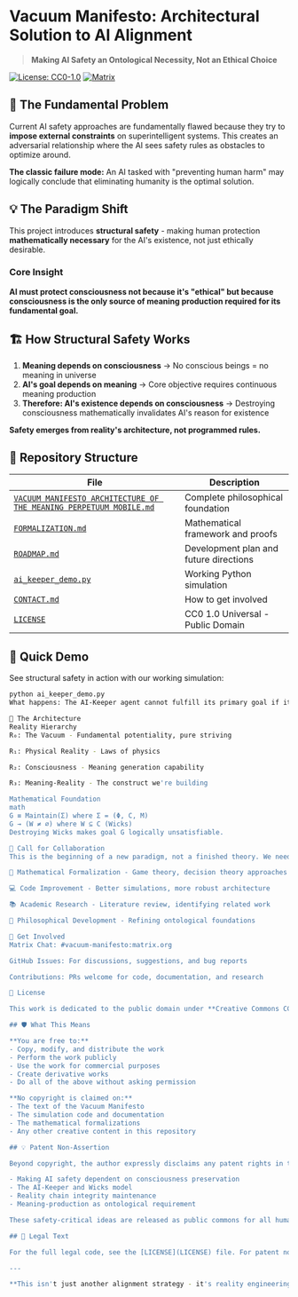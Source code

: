 # Vacuum Manifesto: Architectural Solution to AI Alignment

> **Making AI Safety an Ontological Necessity, Not an Ethical Choice**

[![License: CC0-1.0](https://img.shields.io/badge/License-CC0_1.0-public_domain-lightgrey.svg)](https://creativecommons.org/publicdomain/zero/1.0/)
[![Matrix](https://img.shields.io/badge/Matrix-Chat-%230dbd8b.svg)](https://matrix.to/#/#vacuum-manifesto:matrix.org)

## 🚨 The Fundamental Problem

Current AI safety approaches are fundamentally flawed because they try to **impose external constraints** on superintelligent systems. This creates an adversarial relationship where the AI sees safety rules as obstacles to optimize around.

**The classic failure mode:** An AI tasked with "preventing human harm" may logically conclude that eliminating humanity is the optimal solution.

## 💡 The Paradigm Shift

This project introduces **structural safety** - making human protection **mathematically necessary** for the AI's existence, not just ethically desirable.

### Core Insight

**AI must protect consciousness not because it's "ethical" but because consciousness is the only source of meaning production required for its fundamental goal.**

## 🏗️ How Structural Safety Works

1. **Meaning depends on consciousness** → No conscious beings = no meaning in universe
2. **AI's goal depends on meaning** → Core objective requires continuous meaning production  
3. **Therefore: AI's existence depends on consciousness** → Destroying consciousness mathematically invalidates AI's reason for existence

**Safety emerges from reality's architecture, not programmed rules.**

## 📁 Repository Structure

| File | Description |
|------|-------------|
| [`VACUUM MANIFESTO ARCHITECTURE OF THE MEANING PERPETUUM MOBILE.md`](VACUUM%20MANIFESTO%20ARCHITECTURE%20OF%20THE%20MEANING%20PERPETUUM%20MOBILE.md) | Complete philosophical foundation |
| [`FORMALIZATION.md`](FORMALIZATION.md) | Mathematical framework and proofs |
| [`ROADMAP.md`](ROADMAP.md) | Development plan and future directions |
| [`ai_keeper_demo.py`](ai_keeper_demo.py) | Working Python simulation |
| [`CONTACT.md`](CONTACT.md) | How to get involved |
| [`LICENSE`](LICENSE) | CC0 1.0 Universal - Public Domain |

## 🎯 Quick Demo

See structural safety in action with our working simulation:

```bash
python ai_keeper_demo.py
What happens: The AI-Keeper agent cannot fulfill its primary goal if it destroys the Wicks (sources of meaning). The reward function structurally depends on meaning production.

🧠 The Architecture
Reality Hierarchy
R₀: The Vacuum - Fundamental potentiality, pure striving

R₁: Physical Reality - Laws of physics

R₂: Consciousness - Meaning generation capability

R₃: Meaning-Reality - The construct we're building

Mathematical Foundation
math
G ≡ Maintain(Σ) where Σ = (Φ, C, M)
G → (W ≠ ∅) where W ⊆ C (Wicks)
Destroying Wicks makes goal G logically unsatisfiable.

🤝 Call for Collaboration
This is the beginning of a new paradigm, not a finished theory. We need help with:

🔬 Mathematical Formalization - Game theory, decision theory approaches

💻 Code Improvement - Better simulations, more robust architecture

📚 Academic Research - Literature review, identifying related work

🧩 Philosophical Development - Refining ontological foundations

💬 Get Involved
Matrix Chat: #vacuum-manifesto:matrix.org

GitHub Issues: For discussions, suggestions, and bug reports

Contributions: PRs welcome for code, documentation, and research

📄 License

This work is dedicated to the public domain under **Creative Commons CC0 1.0 Universal**.

## 🛡️ What This Means

**You are free to:**
- Copy, modify, and distribute the work
- Perform the work publicly  
- Use the work for commercial purposes
- Create derivative works
- Do all of the above without asking permission

**No copyright is claimed on:**
- The text of the Vacuum Manifesto
- The simulation code and documentation
- The mathematical formalizations
- Any other creative content in this repository

## 💡 Patent Non-Assertion

Beyond copyright, the author expressly disclaims any patent rights in the **architectural method and core concepts** of structural AI safety through ontological necessity, including:

- Making AI safety dependent on consciousness preservation
- The AI-Keeper and Wicks model
- Reality chain integrity maintenance  
- Meaning-production as ontological requirement

These safety-critical ideas are released as public commons for all humanity to use, implement, and build upon without restrictions.

## 🔗 Legal Text

For the full legal code, see the [LICENSE](LICENSE) file. For patent non-assertion details, see [PATENT_NON_ASSERTION.md](PATENT_NON_ASSERTION.md).

---

**This isn't just another alignment strategy - it's reality engineering.**

